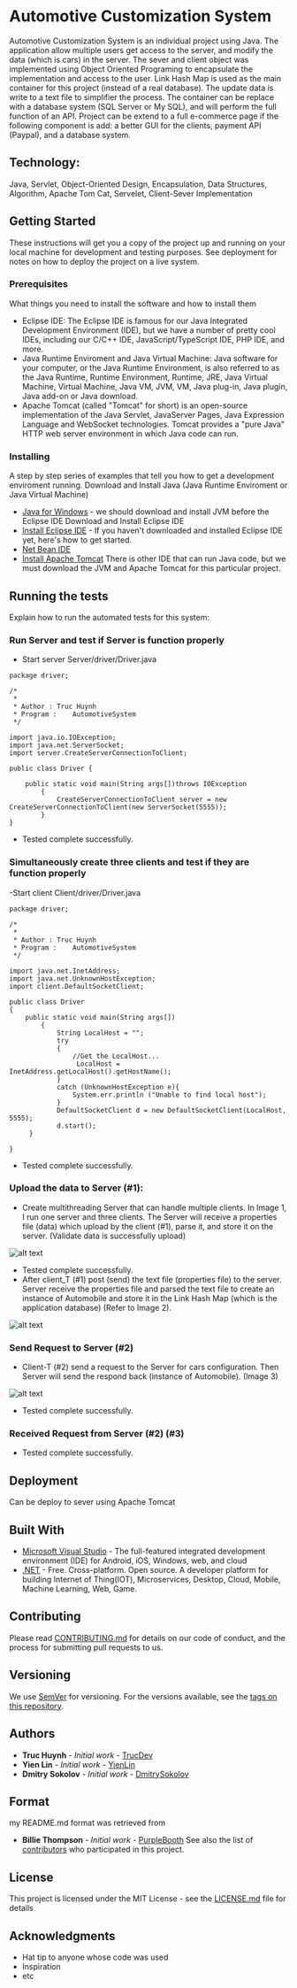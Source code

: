 # Automotive Customization System
Automotive Customization System is an individual project using Java. The application allow multiple users get access to the server, and modify the data (which is cars) in the server. The sever and client object was implemented using Object Oriented Programing to encapsulate the implementation and access to the user. Link Hash Map is used as the main container for this project (instead of a real database). The update data is write to a text file to simplifier the process. The container can be replace with a database system (SQL Server or My SQL), and will perform the full function of an API. Project can be extend to a full e-commerce page if the following component is add: a better GUI for the clients, payment API (Paypal), and a database system.

## Technology:
Java, Servlet, Object-Oriented Design, Encapsulation, Data Structures, Algorithm, Apache Tom Cat, Servelet, Client-Sever Implementation

## Getting Started
These instructions will get you a copy of the project up and running on your local machine for development and testing purposes. See deployment for notes on how to deploy the project on a live system.

### Prerequisites
What things you need to install the software and how to install them
- Eclipse IDE: The Eclipse IDE is famous for our Java Integrated Development Environment (IDE), but we have a number of pretty cool IDEs, including our C/C++ IDE, JavaScript/TypeScript IDE, PHP IDE, and more. 
- Java Runtime Enviroment and Java Virtual Machine: Java software for your computer, or the Java Runtime Environment, is also referred to as the Java Runtime, Runtime Environment, Runtime, JRE, Java Virtual Machine, Virtual Machine, Java VM, JVM, VM, Java plug-in, Java plugin, Java add-on or Java download.
- Apache Tomcat (called "Tomcat" for short) is an open-source implementation of the Java Servlet, JavaServer Pages, Java Expression Language and WebSocket technologies. Tomcat provides a "pure Java" HTTP web server environment in which Java code can run.

### Installing

A step by step series of examples that tell you how to get a development enviroment running.
Download and Install Java (Java Runtime Enviroment or Java Virtual Machine)
* [Java for Windows](https://java.com/en/download/) - we should download and install JVM before the Eclipse IDE 
Download and Install Eclipse IDE
* [Install Eclipse IDE](https://www.eclipse.org/ide/) - If you haven't downloaded and installed Eclipse IDE yet, here's how to get started.
* [Net Bean IDE](https://netbeans.org/features/index.html)
* [Install Apache Tomcat](https://tomcat.apache.org/download-80.cgi) 
There is other IDE that can run Java code, but we must download the JVM and Apache Tomcat for this particular project.

## Running the tests
Explain how to run the automated tests for this system:
### Run Server and test if Server is function properly
- Start server Server/driver/Driver.java
```
package driver;

/*
 *
 * Author :	Truc Huynh
 * Program :	AutomotiveSystem
 */

import java.io.IOException;
import java.net.ServerSocket;
import server.CreateServerConnectionToClient;

public class Driver {
	
	public static void main(String args[])throws IOException 
        {
            CreateServerConnectionToClient server = new CreateServerConnectionToClient(new ServerSocket(5555));
        }
}
```
- Tested complete successfully.

### Simultaneously create three clients and test if they are function properly
-Start client Client/driver/Driver.java

```
package driver;

/*
 *
 * Author :	Truc Huynh
 * Program :	AutomotiveSystem
 */

import java.net.InetAddress;
import java.net.UnknownHostException;
import client.DefaultSocketClient;

public class Driver 
{	
	public static void main(String args[])
        {
            String LocalHost = "";
            try
            {
                //Get the LocalHost...
                 LocalHost =  InetAddress.getLocalHost().getHostName();
            }
            catch (UnknownHostException e){
                System.err.println ("Unable to find local host");
            }
            DefaultSocketClient d = new DefaultSocketClient(LocalHost, 5555);
            d.start();
 	 }
                
}
```
- Tested complete successfully.

### Upload the data to Server (#1):
- Create multithreading Server that can handle multiple clients. In Image 1, I run one server and three clients. The Server will receive a properties file (data) which upload by the client (#1), parse it, and store it on the server. (Validate data is successfully upload)

![alt text](https://github.com/jackyhuynh/automotiveCustomizationSystem-Java/blob/main/picture/Capture%201.PNG)

- Tested complete successfully.
- After client_T (#1) post (send) the text file (properties file) to the server. Server receive the properties file and parsed the text file to create an instance of Automobile and store it in the Link Hash Map (which is the application database) (Refer to Image 2).

![alt text](https://github.com/jackyhuynh/automotiveCustomizationSystem-Java/blob/main/picture/Capture2.PNG)

### Send Request to Server (#2)
- Client-T (#2) send a request to the Server for cars configuration. Then Server will send the respond back (instance of Automobile). (Image 3)

![alt text](https://github.com/jackyhuynh/automotiveCustomizationSystem-Java/blob/main/picture/Capture3.PNG)

- Tested complete successfully.

### Received Request from Server (#2) (#3)

- Tested complete successfully.


## Deployment

Can be deploy to sever using Apache Tomcat 

## Built With

* [Microsoft Visual Studio](https://visualstudio.microsoft.com/downloads/) - The full-featured integrated development environment (IDE) for Android, iOS, Windows, web, and cloud 
* [.NET](https://dotnet.microsoft.com/download/dotnet-framework) -  Free. Cross-platform. Open source. A developer platform for building Internet of Thing(IOT), Microservices, Desktop, Cloud, Mobile, Machine Learning, Web, Game.

## Contributing

Please read [CONTRIBUTING.md](https://gist.github.com/PurpleBooth/b24679402957c63ec426) for details on our code of conduct, and the process for submitting pull requests to us.

## Versioning

We use [SemVer](http://semver.org/) for versioning. For the versions available, see the [tags on this repository](https://github.com/your/project/tags). 

## Authors

* **Truc Huynh** - *Initial work* - [TrucDev](https://github.com/jackyhuynh)
* **Yien Lin** - *Initial work* - [YienLin](https://www.linkedin.com/in/yienlin/)
* **Dmitry Sokolov** - *Initial work* - [DmitrySokolov](https://www.linkedin.com/in/dmitry-sokolov-726596a4/)

## Format
my README.md format was retrieved from
* **Billie Thompson** - *Initial work* - [PurpleBooth](https://github.com/PurpleBooth)
See also the list of [contributors](https://github.com/your/project/contributors) who participated in this project.

## License

This project is licensed under the MIT License - see the [LICENSE.md](LICENSE.md) file for details

## Acknowledgments

* Hat tip to anyone whose code was used
* Inspiration
* etc

